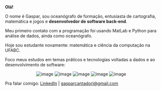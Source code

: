 **Olá!**

O nome é Gaspar, sou oceanógrafo de formação, entusiasta de cartografia, matemática e jogos e **desenvolvedor de software back-end**.

Meu primeiro contato com a programação foi usando MatLab e Python para análise de dados, ainda como oceanógrafo. 

Hoje sou estudante novamente: matemática e ciência da computação na UFABC.

Foco meus estudos em temas práticos e tecnologias voltadas a dados e ao desenvolvimento de software:

<div align=center> 
  
  ![image](https://img.shields.io/badge/JavaScript-323330?style=for-the-badge&logo=javascript&logoColor=F7DF1E)  ![image](https://img.shields.io/badge/Node%20js-339933?style=for-the-badge&logo=nodedotjs&logoColor=white) ![image](https://img.shields.io/badge/Python-FFD43B?style=for-the-badge&logo=python&logoColor=blue) 
![image](https://img.shields.io/badge/C-00599C?style=for-the-badge&logo=c&logoColor=white) ![image](https://img.shields.io/badge/qgis-3.28_firenze-93b023?&style=for-the-badge&logo=qgis&logoColor=white)</div>

Pra falar comigo: 
[LinkedIn](https://www.linkedin.com/in/gasparcantadori/)  | <a href="mailto:">gasparcantadori@gmail.com</a>

